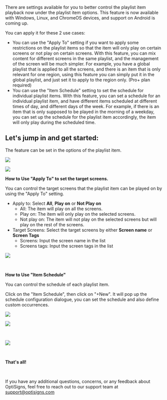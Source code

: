 <p>There are settings available for you to better control the playlist item playback now under the playlist item options. This feature is now available with Windows, Linux, and ChromeOS devices, and support on Android is coming up.</p>
<p>You can apply it for these 2 use cases:</p>
<ul>
<li>You can use the "Apply To" setting if you want to apply some restrictions on the playlist items so that the item will only play on certain screens or not play on certain screens. With this feature, you can mix content for different screens in the same playlist, and the management of the screen will be much simpler. For example, you have a global playlist that is applied to all the screens, and there is an item that is only relevant for one region, using this feature you can simply put it in the global playlist, and just set it to apply to the region only. (Pro+ plan required)</li>
<li>You can use the "Item Schedule" setting to set the schedule for individual playlist items. With this feature, you can set a schedule for an individual playlist item, and have different items scheduled at different times of day, and different days of the week. For example, if there is an item that is only supposed to be played in the morning of a weekday, you can set up the schedule for the playlist item accordingly, the item will only play during the scheduled time.</li>
</ul>
<h2 id="h_01HAAD3B98XKD53XVKQJ5M5P8R"><strong>Let's jump in and get started:</strong></h2>
<p>The feature can be set in the options of the playlist item.</p>
<p><strong><img src="https://support.optisigns.com/hc/article_attachments/20923674279699"></strong></p>
<p><strong><img src="https://support.optisigns.com/hc/article_attachments/20923670391827"></strong></p>
<p><strong>How to Use "Apply To" to set the target screens. </strong></p>
<p>You can control the target screens that the playlist item can be played on by using the "Apply To" setting.</p>
<ul>
<li>
<span class="wysiwyg-underline">Apply to</span>: Select <strong>All</strong>, <strong>Play on</strong> or <strong>Not Play on</strong>
<ul>
<li>
<span class="wysiwyg-underline">All: </span>The item will play on all the screens.</li>
<li>
<span class="wysiwyg-underline">Play on: </span>The item will only play on the selected screens.</li>
<li>
<span class="wysiwyg-underline">Not play on: </span>The item will not play on the selected screens but will play on the rest of the screens.</li>
</ul>
</li>
<li>
<span class="wysiwyg-underline">Target Screens</span>: Select the target screens by either <strong>Screen name</strong> or <strong>Screen Tags</strong>
<ul>
<li>
<span class="wysiwyg-underline">Screens</span>: Input the screen name in the list </li>
<li>
<span class="wysiwyg-underline">Screens tags:</span> Input the screen tags in the list</li>
</ul>
</li>
</ul>
<p><img src="https://support.optisigns.com/hc/article_attachments/20923823865491"></p>
<p> </p>
<p><strong>How to Use "Item Schedule"  </strong></p>
<p>You can control the schedule of each playlist item.</p>
<p>Click on the "Item Schedule", then click on "+New". It will pop up the schedule configuration dialogue, you can set the schedule and also define custom occurrences. </p>
<p><img src="https://support.optisigns.com/hc/article_attachments/20924017059347"></p>
<p><img src="https://support.optisigns.com/hc/article_attachments/20923949164947"></p>
<p> </p>
<p><img src="https://support.optisigns.com/hc/article_attachments/20923983648915"></p>
<p> </p>
<p><strong><span class="wysiwyg-font-size-x-large">That's all!</span></strong></p>
<p> </p>
<p>If you have any additional questions, concerns, or any feedback about OptiSigns, feel free to reach out to our support team at <a href="mailto:support@optisigns.com" target="_self">support@optisigns.com</a></p>